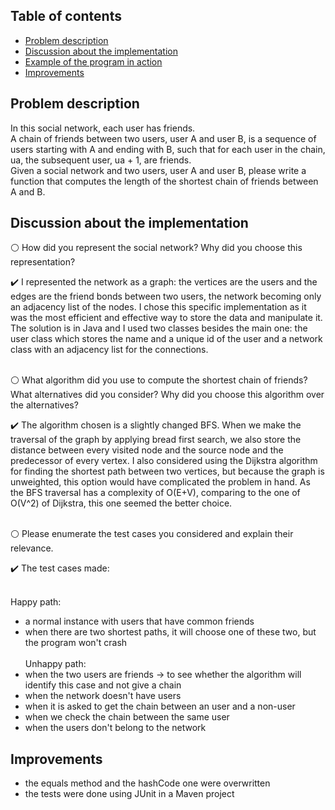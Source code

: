 ## Table of contents
* [Problem description](#problem-description)
* [Discussion about the implementation](#discussion-about-the-implementation)
* [Example of the program in action](#example-of-the-program-in-action)
* [Improvements](#improvements)

## Problem description

In this social network, each user has friends. </br>
A chain of friends between two users, user A and user B, is a sequence of users starting with A and ending with B, 
such that for each user in the chain, ua, the subsequent user, ua + 1, are friends. <br>
Given a social network and two users, user A and user B, please write a function that computes the length of the shortest chain of friends between A and B. <br>

## Discussion about the implementation

:white_circle: How did you represent the social network? Why did you choose this representation? </br>

:heavy_check_mark: I represented the network as a graph: the vertices are the users and the edges are the friend bonds between two users, the network becoming only an adjacency list of the nodes. 
I chose this specific implementation as it was the most efficient and effective way to store the data and manipulate it.
The solution is in Java and I used two classes besides the main one: 
the user class which stores the name and a unique id of the user and a network class with an adjacency list for the connections. </br></br>

:white_circle:	What algorithm did you use to compute the shortest chain of friends? What alternatives did you consider? 
Why did you choose this algorithm over the alternatives? </br>

:heavy_check_mark: The algorithm chosen is a slightly changed BFS. When we make the traversal of the graph by applying bread first search, 
we also store the distance between every visited node and the source node and the predecessor of every vertex. 
I also considered using the Dijkstra algorithm for finding the shortest path between two vertices,
but because the graph is unweighted, this option would have complicated the problem in hand.
As the BFS traversal has a complexity of O(E+V), comparing to the one of O(V^2) of Dijkstra, this one seemed the better choice. </br></br>

:white_circle: Please enumerate the test cases you considered and explain their relevance. </br>

:heavy_check_mark: The test cases made: </br></br>

Happy path: 
 - a normal instance with users that have common friends
 - when there are two shortest paths, it will choose one of these two, but the program won't crash </br></br>
Unhappy path: </br>
 - when the two users are friends -> to see whether the algorithm will identify this case and not give a chain
 - when the network doesn't have users
 - when it is asked to get the chain between an user and a non-user
 - when we check the chain between the same user
 - when the users don't belong to the network

## Improvements 
- the equals method and the hashCode one were overwritten
- the tests were done using JUnit in a Maven project






